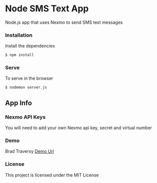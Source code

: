 # Node SMS Text App

Node.js app that uses Nexmo to send SMS text messages


### Installation

Install the dependencies

```sh
$ npm install
```

### Serve
To serve in the browser

```sh
$ nodemon server.js
```

## App Info

### Nexmo API Keys
You will need to add your own Nexmo api key, secret and virtual number

### Demo

Brad Traversy
[Demo Url](https://fathomless-river-46197.herokuapp.com/)


### License

This project is licensed under the MIT License
